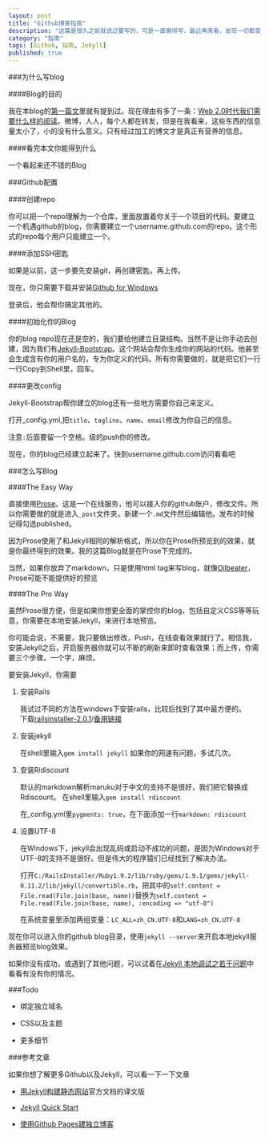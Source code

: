 ```yaml
---
layout: post
title: "Github博客指南"
description: "这篇是很久之前就说过要写的，可是一直懒得写，最近再来看，发现一切都变得简单了。所以就有了你看到的这篇Blog，我在这里讲述了怎么用最简单的办法建立和编辑github blog"
category: "指南"
tags: [Github, 指南, Jekyll]
published: true
---
```

###为什么写blog

####Blog的目的

我在本blog的[第一篇文](http://itester.me/hello-world/)里就有提到过。现在理由有多了一条：[Web 2.0时代我们需要什么样的阅读](http://www.williamlong.info/archives/3135.html)。微博，人人，每个人都在转发，但是在我看来，这些东西的信息量太小了，小的没有什么意义。只有经过加工的博文才是真正有营养的信息。

####看完本文你能得到什么

一个看起来还不错的Blog

###Github配置

####创建repo

你可以把一个repo理解为一个仓库，里面放置着你关于一个项目的代码。要建立一个机遇github的blog，你需要建立一个username.github.com的repo。这个形式的repo每个用户只能建立一个。

####添加SSH密匙

如果是以前，这一步要先安装git，再创建密匙，再上传。

现在，你只需要下载并安装[Github for Windows](http://github-windows.s3.amazonaws.com/GitHubSetup.exe)

登录后，他会帮你搞定其他的。

####初始化你的Blog

你的blog repo现在还是空的，我们要给他建立目录结构。当然不是让你手动去创建，因为我们有[Jekyll-Bootstrap](http://jekyllbootstrap.com/)。这个网站会帮你生成你的网站的代码。他甚至会生成含有你的用户名的，专为你定义的代码。所有你需要做的，就是把它们一行一行Copy到Shell里，回车。

####更改config

Jekyll-Bootstrap帮你建立的blog还有一些地方需要你自己来定义。

打开_config.yml,把`title`、`tagline`、`name`、`email`修改为你自己的信息。

注意`:`后面要留一个空格。级的push你的修改。

现在，你的blog已经建立起来了。快到username.github.com访问看看吧

###怎么写Blog

####The Easy Way

直接使用[Prose](http://prose.io)。这是一个在线服务，他可以接入你的github账户，修改文件。所以你需要做的就是进入`_post`文件夹，新建一个`.md`文件然后编辑他。发布的时候记得勾选published。

因为Prose使用了和Jekyll相同的解析格式，所以你在Prose所预览到的效果，就是你最终得到的效果。我的这篇Blog就是在Prose下完成的。

当然，如果你放弃了markdown，只是使用html tag来写blog，就像[Oilbeater](http://oilbeater.com)，Prose可能不能提供好的预览

####The Pro Way

虽然Prose很方便，但是如果你想更全面的掌控你的blog，包括自定义CSS等等玩意，你需要在本地安装Jekyll，来进行本地预览。

你可能会说，不需要，我只要做出修改，Push，在线查看效果就行了。相信我，安装Jekyll之后，开启服务器你就可以不断的刷新来即时查看效果；而上传，你需要三个步骤。一个字，麻烦。

要安装Jekyll，你需要

1. 安装Rails

	我试过不同的方法在windows下安装rails，比较后找到了其中最方便的。  
    下载[railsinstaller-2.0.1](http://kuai.xunlei.com/d/ADWIMODJRJBB)/[备用链接](http://115.com/file/dpca6xj8#railsinstaller-2.0.1.exe)
    
2. 安装jekyll
	
    在shell里输入`gem install jekyll`  如果你的网速有问题，多试几次。
    
3. 安装Ridiscount

	默认的markdown解析maruku对于中文的支持不是很好，我们把它替换成Rdiscount。
    在shell里输入`gem install rdiscount`
    
    在_config.yml里`pygments: true`，在下面添加一行`markdown: rdiscount`
    
4. 设置UTF-8

	在Windows下，jekyll会出现乱码或启动不成功的问题，是因为Windows对于UTF-8的支持不是很好。但是伟大的程序猿们已经找到了解决办法。
    
    打开`C:/RailsInstaller/Ruby1.9.2/lib/ruby/gems/1.9.1/gems/jekyll-0.11.2/lib/jekyll/convertible.rb`，把其中的`self.content = File.read(File.join(base, name))`替换为`self.content = File.read(File.join(base, name), :encoding => "utf-8")`
    
    在系统变量里添加两组变量：`LC_ALL=zh_CN.UTF-8`和`LANG=zh_CN.UTF-8`
    
现在你可以进入你的github blog目录，使用`jekyll --server`来开启本地jekyll服务器预览blog效果。

如果你没有成功，或遇到了其他问题，可以试着在[Jekyll 本地调试之若干问题](http://chxt6896.github.com/blog/2012/02/13/blog-jekyll-native.html)中看看有没有你的情况。
    
###Todo

- 绑定独立域名

- CSS以及主题

- 更多细节

###参考文章

如果你想了解更多Github以及Jekyll，可以看一下一下文章

- [用Jekyll构建静态网站](http://chen.yanping.me/cn/blog/2011/12/15/building-static-sites-with-jekyll/)官方文档的译文版

- [Jekyll Quick Start](http://jekyllbootstrap.com/usage/jekyll-quick-start.html)

- [使用Github Pages建独立博客](http://beiyuu.com/github-pages/)
	







